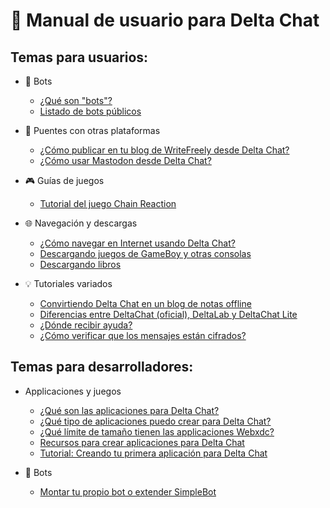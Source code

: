 # 📖 Manual de usuario para Delta Chat

## Temas para usuarios:

* 🤖 Bots
  - [¿Qué son "bots"?](https://github.com/adbenitez/deltachat-manual/blob/main/docs/bots.md#qu%C3%A9-son-bots)
  - [Listado de bots públicos](https://github.com/adbenitez/deltachat-manual/blob/main/docs/bots.md#bots-p%C3%BAblicos)

* 🌉 Puentes con otras plataformas
  - [¿Cómo publicar en tu blog de WriteFreely desde Delta Chat?](https://github.com/adbenitez/deltachat-manual/blob/main/docs/writefreely.md)
  - [¿Cómo usar Mastodon desde Delta Chat?](https://github.com/adbenitez/deltachat-manual/blob/main/docs/mastodon.md)

* 🎮 Guías de juegos
  - [Tutorial del juego Chain Reaction](https://github.com/adbenitez/deltachat-manual/blob/main/docs/chain-reaction.md)

* 🌐 Navegación y descargas
  - [¿Cómo navegar en Internet usando Delta Chat?](https://github.com/adbenitez/deltachat-manual/blob/main/docs/navegacion.md)
  - [Descargando juegos de GameBoy y otras consolas](https://github.com/adbenitez/deltachat-manual/blob/main/docs/roms-download.md)
  - [Descargando libros](https://github.com/adbenitez/deltachat-manual/blob/main/docs/books-download.md)

* 💡 Tutoriales variados
  - [Convirtiendo Delta Chat en un blog de notas offline](https://github.com/adbenitez/deltachat-manual/blob/main/docs/offline-notebook.md)
  - [Diferencias entre DeltaChat (oficial), DeltaLab y DeltaChat Lite](https://github.com/adbenitez/deltachat-manual/blob/main/docs/diferencias.md)
  - [¿Dónde recibir ayuda?](https://github.com/adbenitez/deltachat-manual/blob/main/docs/comunidad.md)
  - [¿Cómo verificar que los mensajes están cifrados?](https://github.com/adbenitez/deltachat-manual/blob/main/docs/cifrado.md)


## Temas para desarrolladores:

* Applicaciones y juegos
  - [¿Qué son las aplicaciones para Delta Chat?](https://github.com/adbenitez/deltachat-manual/blob/main/docs/dev-apps-intro.md)
  - [¿Qué tipo de aplicaciones puedo crear para Delta Chat?](https://github.com/adbenitez/deltachat-manual/blob/main/docs/dev-apps-intro.md#qu%C3%A9-tipo-de-aplicaciones-puedo-crear-para-delta-chat)
  - [¿Qué límite de tamaño tienen las applicaciones Webxdc?](https://github.com/adbenitez/deltachat-manual/blob/main/docs/dev-apps-intro.md#qu%C3%A9-l%C3%ADmite-de-tama%C3%B1o-tienen-las-applicaciones-webxdc)
  - [Recursos para crear aplicaciones para Delta Chat](https://github.com/adbenitez/deltachat-manual/blob/main/docs/dev-apps-intro.md#recursos-para-crear-aplicaciones-para-delta-chat)
  - [Tutorial: Creando tu primera aplicación para Delta Chat](https://github.com/adbenitez/deltachat-manual/blob/main/docs/dev-apps-helloworld.md)

* 🤖 Bots
  - [Montar tu propio bot o extender SimpleBot](https://github.com/adbenitez/deltachat-manual/blob/main/docs/dev-bots.md)
